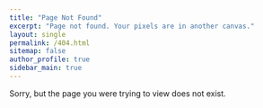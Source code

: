 ```yaml
---
title: "Page Not Found"
excerpt: "Page not found. Your pixels are in another canvas."
layout: single
permalink: /404.html
sitemap: false
author_profile: true
sidebar_main: true
---
```


Sorry, but the page you were trying to view does not exist.
